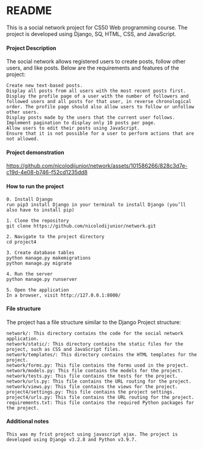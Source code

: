 # README

This is a social network project for CS50 Web programming course. The project is developed using Django, SQ, HTML, CSS, and JavaScript.

#### Project Description

The social network allows registered users to create posts, follow other users, and like posts. Below are the requirements and features of the project:

    Create new text-based posts.
    Display all posts from all users with the most recent posts first.
    Display the profile page of a user with the number of followers and followed users and all posts for that user, in reverse chronological order. The profile page should also allow users to follow or unfollow other users.
    Display posts made by the users that the current user follows.
    Implement pagination to display only 10 posts per page.
    Allow users to edit their posts using JavaScript.
    Ensure that it is not possible for a user to perform actions that are not allowed.
    
#### Project demonstration


https://github.com/nicolodijunior/network/assets/101586266/828c3d7e-c19d-4e08-b746-f52cd1235dd8


#### How to run the project

    0. Install Django
    run pip3 install Django in your terminal to install Django (you’ll also have to install pip)
    
    1. Clone the repository
    git clone https://github.com/nicolodijunior/network.git

    2. Navigate to the project directory
    cd project4

    3. Create database tables
    python manage.py makemigrations
    python manage.py migrate
    
    4. Run the server
    python manage.py runserver

    5. Open the application 
    In a browser, visit http://127.0.0.1:8000/

#### File structure

The project has a file structure similar to the Django Project structure:

    network/: This directory contains the code for the social network application.
    network/static/: This directory contains the static files for the project, such as CSS and JavaScript files.
    network/templates/: This directory contains the HTML templates for the project.
    network/forms.py: This file contains the forms used in the project.
    network/models.py: This file contains the models for the project.
    network/tests.py: This file contains the tests for the project.
    network/urls.py: This file contains the URL routing for the project.
    network/views.py: This file contains the views for the project.
    project4/settings.py: This file contains the project settings.
    project4/urls.py: This file contains the URL routing for the project.
    requirements.txt: This file contains the required Python packages for the project.

#### Additional notes

    This was my frist project using javascript ajax. The project is developed using Django v3.2.8 and Python v3.9.7.
